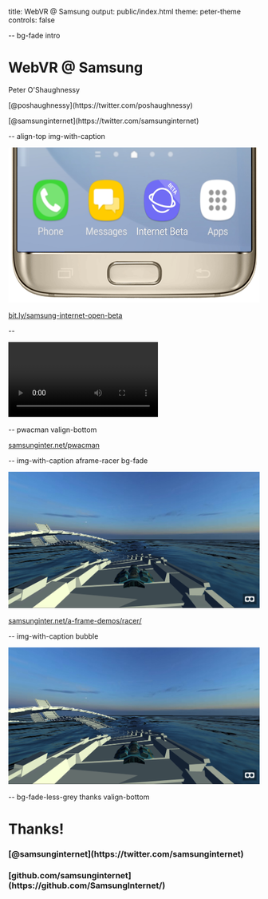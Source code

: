 title: WebVR @ Samsung
output: public/index.html
theme: peter-theme
controls: false

-- bg-fade intro

# WebVR @ Samsung

<div class="contact">
  <p>Peter O'Shaughnessy</p>
  <p>[@poshaughnessy](https://twitter.com/poshaughnessy)</p>
  <p>[@samsunginternet](https://twitter.com/samsunginternet)</p>
</div>

-- align-top img-with-caption

![Samsung Internet icon on homescreen](images/samsung-internet-beta-phone-blur.png)

[bit.ly/samsung-internet-open-beta](http://bit.ly/samsung-internet-open-beta)

--

<video src="videos/si4gvr-meetup.mp4" controls></video>

-- pwacman valign-bottom

[samsunginter.net/pwacman](https://samsunginter.net/pwacman)

-- img-with-caption aframe-racer bg-fade

![A-Frame Racer](images/aframe-racer.jpg)

[samsunginter.net/a-frame-demos/racer/](https://samsunginter.net/a-frame-demos/racer/)

-- img-with-caption bubble

![Bubble](images/aframe-racer.jpg)

-- bg-fade-less-grey thanks valign-bottom

# Thanks!

<div class="social">
  <h3 class="twitter">[@samsunginternet](https://twitter.com/samsunginternet)</h3>
  <h3 class="github">[github.com/samsunginternet](https://github.com/SamsungInternet/)</h3>
</div>
